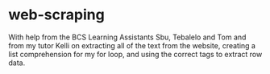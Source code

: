 # web-scraping

With help from the BCS Learning Assistants Sbu, Tebalelo and Tom
and from my tutor Kelli on extracting all of the text from the website, creating a list comprehension for my for loop, 
and using the correct tags to extract row data.
